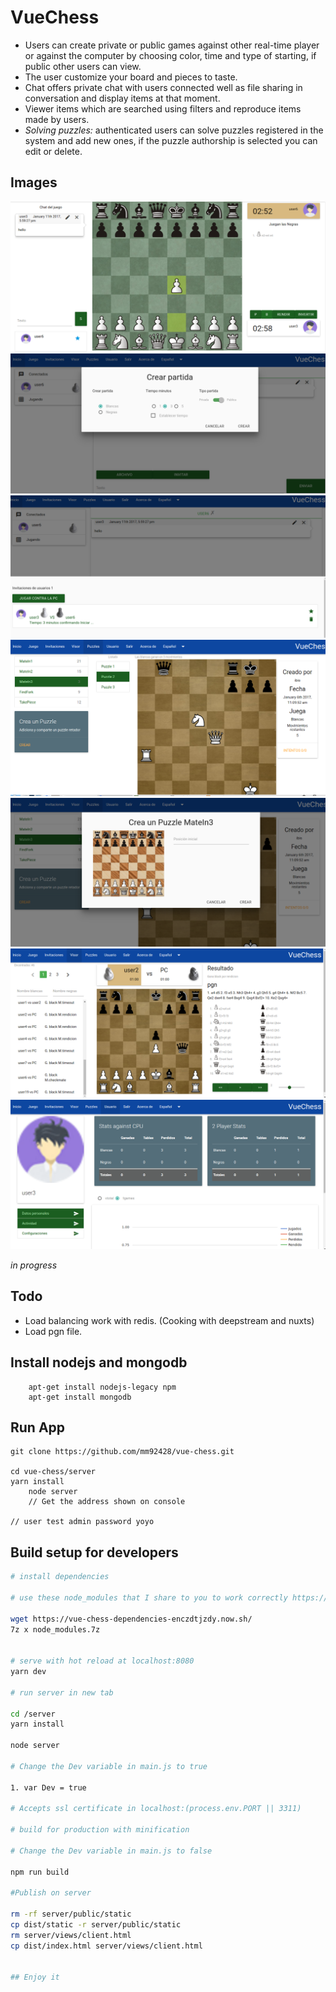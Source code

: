 VueChess
========

 - Users can create private or public games against other  real-time
   player or against the computer by choosing color, time and type of
   starting, if public other users can view.
 - The user customize your board and pieces to taste.
 - Chat offers private chat with users connected well as file sharing in
   conversation and display items at that moment.
 - Viewer items which are searched using filters and reproduce items
   made by users.
 - *Solving puzzles:* authenticated users can solve puzzles registered in
   the system and add new ones, if the puzzle authorship is selected you
   can edit or delete.  


Images
------

![mostrando app](images/game.png "users players")
![mostrando app](images/invite.png "user invite")
![mostrando app](images/invites.png "invites users")
![mostrando app](images/puzzles.png "Puzzle (White mates in 3)")
![mostrando app](images/create_puzzle.png "adding a puzzle type")
![mostrando app](images/visor.png "visor")
![mostrando app](images/user_account.png "user account")


*in progress*

Todo
------

- Load balancing work with redis. (Cooking with deepstream and nuxts)
- Load pgn file.

## Install nodejs and mongodb

        

        apt-get install nodejs-legacy npm
        apt-get install mongodb

## Run App
    
    git clone https://github.com/mm92428/vue-chess.git

    cd vue-chess/server
    yarn install
		node server
		// Get the address shown on console

    // user test admin password yoyo

## Build setup for developers

``` bash
# install dependencies

# use these node_modules that I share to you to work correctly https://vue-chess-dependencies-enczdtjzdy.now.sh/

wget https://vue-chess-dependencies-enczdtjzdy.now.sh/
7z x node_modules.7z


# serve with hot reload at localhost:8080
yarn dev

# run server in new tab

cd /server
yarn install

node server

# Change the Dev variable in main.js to true

1. var Dev = true

# Accepts ssl certificate in localhost:(process.env.PORT || 3311)

# build for production with minification

# Change the Dev variable in main.js to false

npm run build

#Publish on server

rm -rf server/public/static
cp dist/static -r server/public/static
rm server/views/client.html
cp dist/index.html server/views/client.html


## Enjoy it
